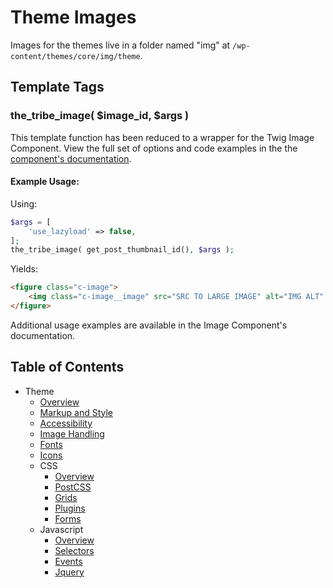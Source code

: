 #  Theme Images

Images for the themes live in a folder named "img" at `/wp-content/themes/core/img/theme`. 

## Template Tags

### the_tribe_image( $image_id, $args )

This template function has been reduced to a wrapper for the Twig Image Component.  View the full set of options and code examples in the the [component's documentation](/docs/frontend/components/image.md).

#### Example Usage:

Using: 
```php
$args = [
    'use_lazyload' => false,
];
the_tribe_image( get_post_thumbnail_id(), $args );
```

Yields:
```html
<figure class="c-image">
    <img class="c-image__image" src="SRC TO LARGE IMAGE" alt="IMG ALT"  />
</figure>
```

Additional usage examples are available in the Image Component's documentation.

## Table of Contents

* Theme
  * [Overview](/docs/frontend/README.md)
  * [Markup and Style](/docs/frontend/markup-and-style.md)
  * [Accessibility](/docs/frontend/accessibility.md)
  * [Image Handling](/docs/frontend/images.md)
  * [Fonts](/docs/frontend/fonts.md)
  * [Icons](/docs/frontend/icons.md)
  * CSS
    * [Overview](/docs/frontend/css/README.md)
    * [PostCSS](/docs/frontend/css/postcss.md)
    * [Grids](/docs/frontend/css/grids.md)
    * [Plugins](/docs/frontend/css/plugins.md)
    * [Forms](/docs/frontend/css/forms.md)
  * Javascript
    * [Overview](/docs/frontend/js/README.md)
    * [Selectors](/docs/frontend/js/selectors.md)
    * [Events](/docs/frontend/js/events.md)
    * [Jquery](/docs/frontend/js/jquery.md)
